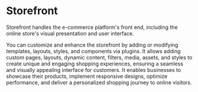 # Storefront

Storefront handles the e-commerce platform's front end, including the online store's visual presentation and user interface.

You can customize and enhance the storefront by adding or modifying templates, layouts, styles, and components via plugins. It allows adding custom pages, layouts, dynamic content, filters, media, assets, and styles to create unique and engaging shopping experiences, ensuring a seamless and visually appealing interface for customers. It enables businesses to showcase their products, implement responsive designs, optimize performance, and deliver a personalized shopping journey to online visitors.
